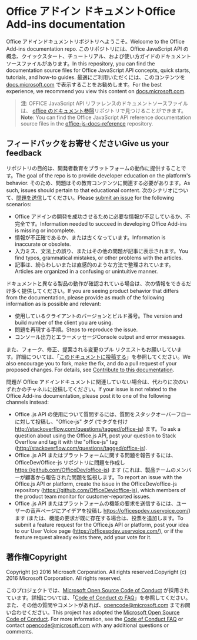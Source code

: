 # <a name="office-add-ins-documentation"></a><span data-ttu-id="65563-101">Office アドイン ドキュメント</span><span class="sxs-lookup"><span data-stu-id="65563-101">Office Add-ins documentation</span></span>

<span data-ttu-id="65563-102">Office アドインドキュメントリポジトリへようこそ。</span><span class="sxs-lookup"><span data-stu-id="65563-102">Welcome to the Office Add-ins documentation repo.</span></span> <span data-ttu-id="65563-103">このリポジトリには、Office JavaScript API の概念、クイックスタート、チュートリアル、および使い方ガイドのドキュメントソースファイルがあります。</span><span class="sxs-lookup"><span data-stu-id="65563-103">In this repository, you can find the documentation source files for Office JavaScript API concepts, quick starts, tutorials, and how-to guides.</span></span> <span data-ttu-id="65563-104">最適にご利用いただくには、このコンテンツを [docs.microsoft.com](https://docs.microsoft.com/office/dev/add-ins) で表示することをお勧めします。</span><span class="sxs-lookup"><span data-stu-id="65563-104">For the best experience, we recommend you view this content on [docs.microsoft.com](https://docs.microsoft.com/office/dev/add-ins).</span></span>

> <span data-ttu-id="65563-105">**注**: OFFICE JavaScript API リファレンスのドキュメントソースファイルは、 [office のドキュメント参照](https://github.com/OfficeDev/office-js-docs-reference)リポジトリで見つけることができます。</span><span class="sxs-lookup"><span data-stu-id="65563-105">**Note**: You can find the Office JavaScript API reference documentation source files in the [office-js-docs-reference](https://github.com/OfficeDev/office-js-docs-reference) repository.</span></span>

## <a name="give-us-your-feedback"></a><span data-ttu-id="65563-106">フィードバックをお寄せください</span><span class="sxs-lookup"><span data-stu-id="65563-106">Give us your feedback</span></span>

<span data-ttu-id="65563-107">リポジトリの目的は、開発者教育をプラットフォームの動作に提供することです。</span><span class="sxs-lookup"><span data-stu-id="65563-107">The goal of the repo is to provide developer education on the platform's behavior.</span></span> <span data-ttu-id="65563-108">そのため、問題はその教育コンテンツに関連する必要があります。</span><span class="sxs-lookup"><span data-stu-id="65563-108">As such, issues should pertain to that educational content.</span></span> <span data-ttu-id="65563-109">次のシナリオについて、[問題を送信](https://github.com/OfficeDev/office-js-docs-pr/issues)してください。</span><span class="sxs-lookup"><span data-stu-id="65563-109">Please [submit an issue](https://github.com/OfficeDev/office-js-docs-pr/issues) for the following scenarios:</span></span>

 - <span data-ttu-id="65563-110">Office アドインの開発を成功させるために必要な情報が不足しているか、不完全です。</span><span class="sxs-lookup"><span data-stu-id="65563-110">Information needed to succeed in developing Office Add-ins is missing or incomplete.</span></span>
 - <span data-ttu-id="65563-111">情報が不正確であるか、または古くなっています。</span><span class="sxs-lookup"><span data-stu-id="65563-111">Information is inaccurate or obsolete.</span></span>
 - <span data-ttu-id="65563-112">入力ミス、文法上の誤り、またはその他の問題が記事に表示されます。</span><span class="sxs-lookup"><span data-stu-id="65563-112">You find typos, grammatical mistakes, or other problems with the articles.</span></span>
 - <span data-ttu-id="65563-113">記事は、紛らわしいまたは直感的のような方法で整理されています。</span><span class="sxs-lookup"><span data-stu-id="65563-113">Articles are organized in a confusing or unintuitive manner.</span></span>
 
<span data-ttu-id="65563-114">ドキュメントと異なる製品の動作が確認されている場合は、次の情報をできるだけ多く提供してください。</span><span class="sxs-lookup"><span data-stu-id="65563-114">If you are seeing product behavior that differs from the documentation, please provide as much of the following information as is possible and relevant:</span></span>

 - <span data-ttu-id="65563-115">使用しているクライアントのバージョンとビルド番号。</span><span class="sxs-lookup"><span data-stu-id="65563-115">The version and build number of the client you are using.</span></span>
 - <span data-ttu-id="65563-116">問題を再現する手順。</span><span class="sxs-lookup"><span data-stu-id="65563-116">Steps to reproduce the issue.</span></span>
 - <span data-ttu-id="65563-117">コンソール出力とエラーメッセージ</span><span class="sxs-lookup"><span data-stu-id="65563-117">Console output and error messages.</span></span>
 
<span data-ttu-id="65563-p103">また、フォーク、修正、提案される変更のプル リクエストもお願いしています。詳細については、「[このドキュメントに投稿する](Contributing.md)」を参照してください。</span><span class="sxs-lookup"><span data-stu-id="65563-p103">We also encourage you to fork, make the fix, and do a pull request of your proposed changes. For details, see [Contribute to this documentation](Contributing.md).</span></span> 

<span data-ttu-id="65563-120">問題が Office アドインドキュメントに関連していない場合は、代わりに次のいずれかのチャネルに投稿してください。</span><span class="sxs-lookup"><span data-stu-id="65563-120">If your issue is not related to the Office Add-ins documentation, please post it to one of the following channels instead:</span></span>

 - <span data-ttu-id="65563-121">Office .js API の使用について質問するには、質問をスタックオーバーフローに対して投稿し、"Office-js" タグ (でタグを付け http://stackoverflow.com/questions/tagged/office-js) ます。</span><span class="sxs-lookup"><span data-stu-id="65563-121">To ask a question about using the Office.js API, post your question to Stack Overflow and tag it with the "office-js" tag (http://stackoverflow.com/questions/tagged/office-js).</span></span>
 - <span data-ttu-id="65563-122">Office .js API またはプラットフォームに関する問題を報告するには、OfficeDev/Office-js リポジトリに問題を作成し https://github.com/OfficeDev/office-js) ます (これは、製品チームのメンバーが顧客から報告された問題を監視します。</span><span class="sxs-lookup"><span data-stu-id="65563-122">To report an issue with the Office.js API or platform, create the issue in the OfficeDev/office-js repository (https://github.com/OfficeDev/office-js), which members of the product team monitor for customer-reported issues.</span></span>
 - <span data-ttu-id="65563-123">Office .js API またはプラットフォームの機能の要求を送信するには、ユーザーの音声ページにアイデアを投稿し https://officespdev.uservoice.com/) ます (または、機能の要求が既に存在する場合は、投票を追加します。</span><span class="sxs-lookup"><span data-stu-id="65563-123">To submit a feature request for the Office.js API or platform, post your idea to our User Voice page (https://officespdev.uservoice.com/), or if the feature request already exists there, add your vote for it.</span></span>

## <a name="copyright"></a><span data-ttu-id="65563-124">著作権</span><span class="sxs-lookup"><span data-stu-id="65563-124">Copyright</span></span>

<span data-ttu-id="65563-p104">Copyright (c) 2016 Microsoft Corporation. All rights reserved.</span><span class="sxs-lookup"><span data-stu-id="65563-p104">Copyright (c) 2016 Microsoft Corporation. All rights reserved.</span></span>


<span data-ttu-id="65563-p105">このプロジェクトでは、[Microsoft Open Source Code of Conduct](https://opensource.microsoft.com/codeofconduct/) が採用されています。詳細については、「[Code of Conduct の FAQ](https://opensource.microsoft.com/codeofconduct/faq/)」を参照してください。また、その他の質問やコメントがあれば、[opencode@microsoft.com](mailto:opencode@microsoft.com) までお問い合わせください。</span><span class="sxs-lookup"><span data-stu-id="65563-p105">This project has adopted the [Microsoft Open Source Code of Conduct](https://opensource.microsoft.com/codeofconduct/). For more information, see the [Code of Conduct FAQ](https://opensource.microsoft.com/codeofconduct/faq/) or contact [opencode@microsoft.com](mailto:opencode@microsoft.com) with any additional questions or comments.</span></span>
